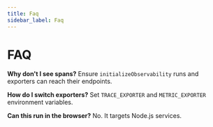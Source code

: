 ```yaml
---
title: Faq
sidebar_label: Faq
---
```


# FAQ

**Why don't I see spans?**
Ensure `initializeObservability` runs and exporters can reach their endpoints.

**How do I switch exporters?**
Set `TRACE_EXPORTER` and `METRIC_EXPORTER` environment variables.

**Can this run in the browser?**
No. It targets Node.js services.
